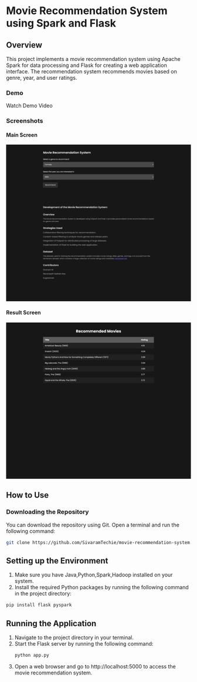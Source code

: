 # Movie Recommendation System using Spark and Flask 
## Overview
This project implements a movie recommendation system using Apache Spark for data processing and Flask for creating a web application interface. The recommendation system recommends movies based on genre, year, and user ratings.

### Demo
Watch Demo Video

### Screenshots

#### Main Screen
![Screenshot 1](/screenshots/MRS.png)

#### Result Screen
![Screenshot 2](/screenshots/MRS_result.png)
## How to Use
### Downloading the Repository
You can download the repository using Git. Open a terminal and run the following command:
```bash
git clone https://github.com/SivaramTechie/movie-recommendation-system.git
```
## Setting up the Environment
1) Make sure you have Java,Python,Spark,Hadoop installed on your system.
2) Install the required Python packages by running the following command in the project directory:
```bash
pip install flask pyspark
```

## Running the Application
1) Navigate to the project directory in your terminal.
2) Start the Flask server by running the following command:
   ```bash
   python app.py
   ```
3) Open a web browser and go to http://localhost:5000 to access the movie recommendation system.

